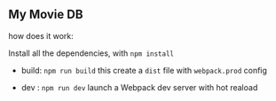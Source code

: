 ## My Movie DB

how does it work:

Install all the dependencies, with ```npm install```

- build: ```npm run build```
this create a ```dist``` file with ```webpack.prod``` config

- dev : ```npm run dev```
launch a Webpack dev server with hot reaload



